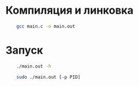 # Компиляция и линковка

```Bash
    gcc main.c -o main.out
```

# Запуск

```Bash
    ./main.out -h

    sudo ./main.out [-p PID]
```
